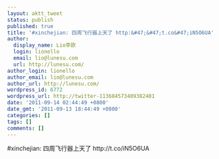 ```yaml
---
layout: aktt_tweet
status: publish
published: true
title: '#xinchejian: 四周飞行器上天了 http:&#47;&#47;t.co&#47;iN5O6UA'
author:
  display_name: Lio李欧
  login: lionello
  email: lio@lunesu.com
  url: http://lunesu.com/
author_login: lionello
author_email: lio@lunesu.com
author_url: http://lunesu.com/
wordpress_id: 6772
wordpress_url: http://twitter-113684573409382401
date: '2011-09-14 02:44:49 +0800'
date_gmt: '2011-09-13 18:44:49 +0800'
categories: []
tags: []
comments: []
---
```

<p>#xinchejian: 四周飞行器上天了 http:&#47;&#47;t.co&#47;iN5O6UA</p>
